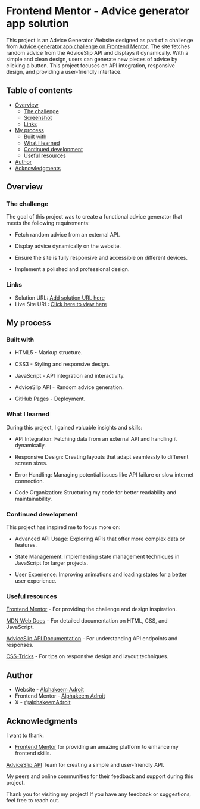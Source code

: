 # Frontend Mentor - Advice generator app solution

This project is an Advice Generator Website designed as part of a challenge from [Advice generator app challenge on Frontend Mentor](https://www.frontendmentor.io/challenges/advice-generator-app-QdUG-13db). The site fetches random advice from the AdviceSlip API and displays it dynamically. With a simple and clean design, users can generate new pieces of advice by clicking a button. This project focuses on API integration, responsive design, and providing a user-friendly interface.

## Table of contents

- [Overview](#overview)
  - [The challenge](#the-challenge)
  - [Screenshot](#screenshot)
  - [Links](#links)
- [My process](#my-process)
  - [Built with](#built-with)
  - [What I learned](#what-i-learned)
  - [Continued development](#continued-development)
  - [Useful resources](#useful-resources)
- [Author](#author)
- [Acknowledgments](#acknowledgments)

## Overview

### The challenge

The goal of this project was to create a functional advice generator that meets the following requirements:

- Fetch random advice from an external API.

- Display advice dynamically on the website.

- Ensure the site is fully responsive and accessible on different devices.

- Implement a polished and professional design.

### Links

- Solution URL: [Add solution URL here](https://your-solution-url.com)
- Live Site URL: [Click here to view here]([https://your-live-site-url.com](https://aalphakeem-adroit.github.io/adviceslip/))

## My process

### Built with

- HTML5 - Markup structure.

- CSS3 - Styling and responsive design.

- JavaScript - API integration and interactivity.

- AdviceSlip API - Random advice generation.

- GitHub Pages - Deployment.

### What I learned

During this project, I gained valuable insights and skills:

- API Integration: Fetching data from an external API and handling it dynamically.

- Responsive Design: Creating layouts that adapt seamlessly to different screen sizes.

- Error Handling: Managing potential issues like API failure or slow internet connection.

- Code Organization: Structuring my code for better readability and maintainability.

### Continued development

This project has inspired me to focus more on:

- Advanced API Usage: Exploring APIs that offer more complex data or features.

- State Management: Implementing state management techniques in JavaScript for larger projects.

- User Experience: Improving animations and loading states for a better user experience.

### Useful resources

[Frontend Mentor](https://www.frontendmentor.io/) - For providing the challenge and design inspiration.

[MDN Web Docs](https://developer.mozilla.org/en-US/) - For detailed documentation on HTML, CSS, and JavaScript.

[AdviceSlip API Documentation](https://api.adviceslip.com/) - For understanding API endpoints and responses.

[CSS-Tricks](https://css-tricks.com/) - For tips on responsive design and layout techniques.

## Author

- Website - [Alphakeem Adroit](https://www.alphakeemadroit.com.ng)
- Frontend Mentor - [Alphakeem Adroit](https://www.frontendmentor.io/profile/Aalphakeem-Adroit)
- X - [@alphakeemAdroit](https://x.com/alphakeemAdroit)

## Acknowledgments

I want to thank:

- [Frontend Mentor](https://www.frontendmentor.io/) for providing an amazing platform to enhance my frontend skills.

[AdviceSlip API](https://api.adviceslip.com/) Team for creating a simple and user-friendly API.

My peers and online communities for their feedback and support during this project.

Thank you for visiting my project! If you have any feedback or suggestions, feel free to reach out.
